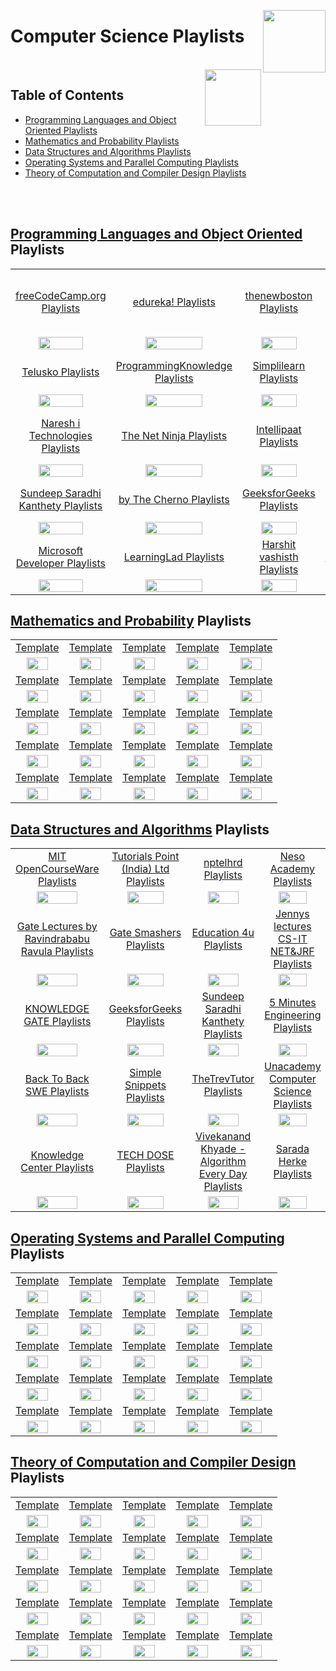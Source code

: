 <img align="right" width="100" src="https://github.com/cs-MohamedAyman/cs-MohamedAyman/blob/main/repos-logos/youtube.jpg"></img>

# Computer Science Playlists

<br>
<img align="right" width="90" height="90" src="https://github.com/cs-MohamedAyman/cs-MohamedAyman/blob/main/repos-logos/agenda.jpg">

## Table of Contents
  * [Programming Languages and Object Oriented Playlists](#Programming-Languages-and-Object-Oriented-Playlists)
  * [Mathematics and Probability Playlists](#Mathematics-and-Probability-Playlists)
  * [Data Structures and Algorithms Playlists](#Data-Structures-and-Algorithms-Playlists)
  * [Operating Systems and Parallel Computing Playlists](#Operating-Systems-and-Parallel-Computing-Playlists)
  * [Theory of Computation and Compiler Design Playlists](#Theory-of-Computation-and-Compiler-Design-Playlists)

<br><br>

## [Programming Languages and Object Oriented](https://github.com/cs-MohamedAyman/eLearning-Platforms/eLearning-Platforms/YouTube-Playlists/blob/master/Computer-Science/Programming-Languages-and-Object-Oriented/README.md) Playlists

<table>
    <tbody>
        <tr>
<td align=center width="20%"><a href="https://github.com/cs-MohamedAyman/eLearning-Platforms/eLearning-Platforms/YouTube-Playlists/blob/master/Computer-Science/Programming-Languages-and-Object-Oriented/README.md">freeCodeCamp.org Playlists</a></td>
<td align=center width="20%"><a href="https://github.com/cs-MohamedAyman/eLearning-Platforms/eLearning-Platforms/YouTube-Playlists/blob/master/Computer-Science/Programming-Languages-and-Object-Oriented/README.md">edureka! Playlists</a></td>
<td align=center width="20%"><a href="https://github.com/cs-MohamedAyman/eLearning-Platforms/eLearning-Platforms/YouTube-Playlists/blob/master/Computer-Science/Programming-Languages-and-Object-Oriented/README.md">thenewboston Playlists</a></td>
<td align=center width="20%"><a href="https://github.com/cs-MohamedAyman/eLearning-Platforms/eLearning-Platforms/YouTube-Playlists/blob/master/Computer-Science/Programming-Languages-and-Object-Oriented/README.md">Tutorials Point (India) Ltd. Playlists</a></td>
<td align=center width="20%"><a href="https://github.com/cs-MohamedAyman/eLearning-Platforms/eLearning-Platforms/YouTube-Playlists/blob/master/Computer-Science/Programming-Languages-and-Object-Oriented/README.md">CodeWithHarry Playlists</a></td>
        </tr>
        <tr>
<td align=center width="20%"><img src="https://github.com/cs-MohamedAyman/eLearning-Platforms/eLearning-Platforms/YouTube-Playlists/blob/master/org-logos/image.jpg" width="70%"></img></td>
<td align=center width="20%"><img src="https://github.com/cs-MohamedAyman/eLearning-Platforms/eLearning-Platforms/YouTube-Playlists/blob/master/org-logos/image.jpg" width="70%"></img></td>
<td align=center width="20%"><img src="https://github.com/cs-MohamedAyman/eLearning-Platforms/eLearning-Platforms/YouTube-Playlists/blob/master/org-logos/image.jpg" width="70%"></img></td>
<td align=center width="20%"><img src="https://github.com/cs-MohamedAyman/eLearning-Platforms/eLearning-Platforms/YouTube-Playlists/blob/master/org-logos/image.jpg" width="70%"></img></td>
<td align=center width="20%"><img src="https://github.com/cs-MohamedAyman/eLearning-Platforms/eLearning-Platforms/YouTube-Playlists/blob/master/org-logos/image.jpg" width="70%"></img></td>
        </tr>
        <tr>
<td align=center width="20%"><a href="https://github.com/cs-MohamedAyman/eLearning-Platforms/eLearning-Platforms/YouTube-Playlists/blob/master/Computer-Science/Programming-Languages-and-Object-Oriented/README.md">Telusko Playlists</a></td>
<td align=center width="20%"><a href="https://github.com/cs-MohamedAyman/eLearning-Platforms/eLearning-Platforms/YouTube-Playlists/blob/master/Computer-Science/Programming-Languages-and-Object-Oriented/README.md">ProgrammingKnowledge Playlists</a></td>
<td align=center width="20%"><a href="https://github.com/cs-MohamedAyman/eLearning-Platforms/eLearning-Platforms/YouTube-Playlists/blob/master/Computer-Science/Programming-Languages-and-Object-Oriented/README.md">Simplilearn Playlists</a></td>
<td align=center width="20%"><a href="https://github.com/cs-MohamedAyman/eLearning-Platforms/eLearning-Platforms/YouTube-Playlists/blob/master/Computer-Science/Programming-Languages-and-Object-Oriented/README.md">Derek Banas Playlists</a></td>
<td align=center width="20%"><a href="https://github.com/cs-MohamedAyman/eLearning-Platforms/eLearning-Platforms/YouTube-Playlists/blob/master/Computer-Science/Programming-Languages-and-Object-Oriented/README.md">Clever Programmer Playlists</a></td>
        </tr>
        <tr>
<td align=center width="20%"><img src="https://github.com/cs-MohamedAyman/eLearning-Platforms/eLearning-Platforms/YouTube-Playlists/blob/master/org-logos/image.jpg" width="70%"></img></td>
<td align=center width="20%"><img src="https://github.com/cs-MohamedAyman/eLearning-Platforms/eLearning-Platforms/YouTube-Playlists/blob/master/org-logos/image.jpg" width="70%"></img></td>
<td align=center width="20%"><img src="https://github.com/cs-MohamedAyman/eLearning-Platforms/eLearning-Platforms/YouTube-Playlists/blob/master/org-logos/image.jpg" width="70%"></img></td>
<td align=center width="20%"><img src="https://github.com/cs-MohamedAyman/eLearning-Platforms/eLearning-Platforms/YouTube-Playlists/blob/master/org-logos/image.jpg" width="70%"></img></td>
<td align=center width="20%"><img src="https://github.com/cs-MohamedAyman/eLearning-Platforms/eLearning-Platforms/YouTube-Playlists/blob/master/org-logos/image.jpg" width="70%"></img></td>
        </tr>
        <tr>
<td align=center width="20%"><a href="https://github.com/cs-MohamedAyman/eLearning-Platforms/eLearning-Platforms/YouTube-Playlists/blob/master/Computer-Science/Programming-Languages-and-Object-Oriented/README.md">Naresh i Technologies Playlists</a></td>
<td align=center width="20%"><a href="https://github.com/cs-MohamedAyman/eLearning-Platforms/eLearning-Platforms/YouTube-Playlists/blob/master/Computer-Science/Programming-Languages-and-Object-Oriented/README.md">The Net Ninja Playlists</a></td>
<td align=center width="20%"><a href="https://github.com/cs-MohamedAyman/eLearning-Platforms/eLearning-Platforms/YouTube-Playlists/blob/master/Computer-Science/Programming-Languages-and-Object-Oriented/README.md">Intellipaat Playlists</a></td>
<td align=center width="20%"><a href="https://github.com/cs-MohamedAyman/eLearning-Platforms/eLearning-Platforms/YouTube-Playlists/blob/master/Computer-Science/Programming-Languages-and-Object-Oriented/README.md">Tech With Tim Playlists</a></td>
<td align=center width="20%"><a href="https://github.com/cs-MohamedAyman/eLearning-Platforms/eLearning-Platforms/YouTube-Playlists/blob/master/Computer-Science/Programming-Languages-and-Object-Oriented/README.md">easytuts4you Playlists</a></td>
        </tr>
        <tr>
<td align=center width="20%"><img src="https://github.com/cs-MohamedAyman/eLearning-Platforms/eLearning-Platforms/YouTube-Playlists/blob/master/org-logos/image.jpg" width="70%"></img></td>
<td align=center width="20%"><img src="https://github.com/cs-MohamedAyman/eLearning-Platforms/eLearning-Platforms/YouTube-Playlists/blob/master/org-logos/image.jpg" width="70%"></img></td>
<td align=center width="20%"><img src="https://github.com/cs-MohamedAyman/eLearning-Platforms/eLearning-Platforms/YouTube-Playlists/blob/master/org-logos/image.jpg" width="70%"></img></td>
<td align=center width="20%"><img src="https://github.com/cs-MohamedAyman/eLearning-Platforms/eLearning-Platforms/YouTube-Playlists/blob/master/org-logos/image.jpg" width="70%"></img></td>
<td align=center width="20%"><img src="https://github.com/cs-MohamedAyman/eLearning-Platforms/eLearning-Platforms/YouTube-Playlists/blob/master/org-logos/image.jpg" width="70%"></img></td>
        </tr>
        <tr>
<td align=center width="20%"><a href="https://github.com/cs-MohamedAyman/eLearning-Platforms/eLearning-Platforms/YouTube-Playlists/blob/master/Computer-Science/Programming-Languages-and-Object-Oriented/README.md">Sundeep Saradhi Kanthety Playlists</a></td>
<td align=center width="20%"><a href="https://github.com/cs-MohamedAyman/eLearning-Platforms/eLearning-Platforms/YouTube-Playlists/blob/master/Computer-Science/Programming-Languages-and-Object-Oriented/README.md">by The Cherno Playlists</a></td>
<td align=center width="20%"><a href="https://github.com/cs-MohamedAyman/eLearning-Platforms/eLearning-Platforms/YouTube-Playlists/blob/master/Computer-Science/Programming-Languages-and-Object-Oriented/README.md">GeeksforGeeks Playlists</a></td>
<td align=center width="20%"><a href="https://github.com/cs-MohamedAyman/eLearning-Platforms/eLearning-Platforms/YouTube-Playlists/blob/master/Computer-Science/Programming-Languages-and-Object-Oriented/README.md">Geeky Shows Playlists</a></td>
<td align=center width="20%"><a href="https://github.com/cs-MohamedAyman/eLearning-Platforms/eLearning-Platforms/YouTube-Playlists/blob/master/Computer-Science/Programming-Languages-and-Object-Oriented/README.md">Caleb Curry Playlists</a></td>
        </tr>
        <tr>
<td align=center width="20%"><img src="https://github.com/cs-MohamedAyman/eLearning-Platforms/eLearning-Platforms/YouTube-Playlists/blob/master/org-logos/image.jpg" width="70%"></img></td>
<td align=center width="20%"><img src="https://github.com/cs-MohamedAyman/eLearning-Platforms/eLearning-Platforms/YouTube-Playlists/blob/master/org-logos/image.jpg" width="70%"></img></td>
<td align=center width="20%"><img src="https://github.com/cs-MohamedAyman/eLearning-Platforms/eLearning-Platforms/YouTube-Playlists/blob/master/org-logos/image.jpg" width="70%"></img></td>
<td align=center width="20%"><img src="https://github.com/cs-MohamedAyman/eLearning-Platforms/eLearning-Platforms/YouTube-Playlists/blob/master/org-logos/image.jpg" width="70%"></img></td>
<td align=center width="20%"><img src="https://github.com/cs-MohamedAyman/eLearning-Platforms/eLearning-Platforms/YouTube-Playlists/blob/master/org-logos/image.jpg" width="70%"></img></td>
        </tr>
        <tr>
<td align=center width="20%"><a href="https://github.com/cs-MohamedAyman/eLearning-Platforms/eLearning-Platforms/YouTube-Playlists/blob/master/Computer-Science/Programming-Languages-and-Object-Oriented/README.md">Microsoft Developer Playlists</a></td>
<td align=center width="20%"><a href="https://github.com/cs-MohamedAyman/eLearning-Platforms/eLearning-Platforms/YouTube-Playlists/blob/master/Computer-Science/Programming-Languages-and-Object-Oriented/README.md">LearningLad Playlists</a></td>
<td align=center width="20%"><a href="https://github.com/cs-MohamedAyman/eLearning-Platforms/eLearning-Platforms/YouTube-Playlists/blob/master/Computer-Science/Programming-Languages-and-Object-Oriented/README.md">Harshit vashisth Playlists</a></td>
<td align=center width="20%"><a href="https://github.com/cs-MohamedAyman/eLearning-Platforms/eLearning-Platforms/YouTube-Playlists/blob/master/Computer-Science/Programming-Languages-and-Object-Oriented/README.md">Simple Snippets Playlists</a></td>
<td align=center width="20%"><a href="https://github.com/cs-MohamedAyman/eLearning-Platforms/eLearning-Platforms/YouTube-Playlists/blob/master/Computer-Science/Programming-Languages-and-Object-Oriented/README.md">Amulya's Academy Playlists</a></td>
        </tr>
        <tr>
<td align=center width="20%"><img src="https://github.com/cs-MohamedAyman/eLearning-Platforms/eLearning-Platforms/YouTube-Playlists/blob/master/org-logos/image.jpg" width="70%"></img></td>
<td align=center width="20%"><img src="https://github.com/cs-MohamedAyman/eLearning-Platforms/eLearning-Platforms/YouTube-Playlists/blob/master/org-logos/image.jpg" width="70%"></img></td>
<td align=center width="20%"><img src="https://github.com/cs-MohamedAyman/eLearning-Platforms/eLearning-Platforms/YouTube-Playlists/blob/master/org-logos/image.jpg" width="70%"></img></td>
<td align=center width="20%"><img src="https://github.com/cs-MohamedAyman/eLearning-Platforms/eLearning-Platforms/YouTube-Playlists/blob/master/org-logos/image.jpg" width="70%"></img></td>
<td align=center width="20%"><img src="https://github.com/cs-MohamedAyman/eLearning-Platforms/eLearning-Platforms/YouTube-Playlists/blob/master/org-logos/image.jpg" width="70%"></img></td>
        </tr>
    </tbody>
</table>

## [Mathematics and Probability](https://github.com/cs-MohamedAyman/eLearning-Platforms/eLearning-Platforms/YouTube-Playlists/blob/master/Computer-Science/Mathematics-and-Probability/README.md) Playlists

<table>
    <tbody>
        <tr>
<td align=center width="20%"><a href="https://github.com/cs-MohamedAyman/eLearning-Platforms/eLearning-Platforms/YouTube-Playlists/blob/master/Computer-Science/Mathematics-and-Probability/README.md">Template</a></td>
<td align=center width="20%"><a href="https://github.com/cs-MohamedAyman/eLearning-Platforms/eLearning-Platforms/YouTube-Playlists/blob/master/Computer-Science/Mathematics-and-Probability/README.md">Template</a></td>
<td align=center width="20%"><a href="https://github.com/cs-MohamedAyman/eLearning-Platforms/eLearning-Platforms/YouTube-Playlists/blob/master/Computer-Science/Mathematics-and-Probability/README.md">Template</a></td>
<td align=center width="20%"><a href="https://github.com/cs-MohamedAyman/eLearning-Platforms/eLearning-Platforms/YouTube-Playlists/blob/master/Computer-Science/Mathematics-and-Probability/README.md">Template</a></td>
<td align=center width="20%"><a href="https://github.com/cs-MohamedAyman/eLearning-Platforms/eLearning-Platforms/YouTube-Playlists/blob/master/Computer-Science/Mathematics-and-Probability/README.md">Template</a></td>
        </tr>
        <tr>
<td align=center width="20%"><img src="https://github.com/cs-MohamedAyman/eLearning-Platforms/eLearning-Platforms/YouTube-Playlists/blob/master/org-logos/image.jpg" width="70%"></img></td>
<td align=center width="20%"><img src="https://github.com/cs-MohamedAyman/eLearning-Platforms/eLearning-Platforms/YouTube-Playlists/blob/master/org-logos/image.jpg" width="70%"></img></td>
<td align=center width="20%"><img src="https://github.com/cs-MohamedAyman/eLearning-Platforms/eLearning-Platforms/YouTube-Playlists/blob/master/org-logos/image.jpg" width="70%"></img></td>
<td align=center width="20%"><img src="https://github.com/cs-MohamedAyman/eLearning-Platforms/eLearning-Platforms/YouTube-Playlists/blob/master/org-logos/image.jpg" width="70%"></img></td>
<td align=center width="20%"><img src="https://github.com/cs-MohamedAyman/eLearning-Platforms/eLearning-Platforms/YouTube-Playlists/blob/master/org-logos/image.jpg" width="70%"></img></td>
        </tr>
        <tr>
<td align=center width="20%"><a href="https://github.com/cs-MohamedAyman/eLearning-Platforms/eLearning-Platforms/YouTube-Playlists/blob/master/Computer-Science/Mathematics-and-Probability/README.md">Template</a></td>
<td align=center width="20%"><a href="https://github.com/cs-MohamedAyman/eLearning-Platforms/eLearning-Platforms/YouTube-Playlists/blob/master/Computer-Science/Mathematics-and-Probability/README.md">Template</a></td>
<td align=center width="20%"><a href="https://github.com/cs-MohamedAyman/eLearning-Platforms/eLearning-Platforms/YouTube-Playlists/blob/master/Computer-Science/Mathematics-and-Probability/README.md">Template</a></td>
<td align=center width="20%"><a href="https://github.com/cs-MohamedAyman/eLearning-Platforms/eLearning-Platforms/YouTube-Playlists/blob/master/Computer-Science/Mathematics-and-Probability/README.md">Template</a></td>
<td align=center width="20%"><a href="https://github.com/cs-MohamedAyman/eLearning-Platforms/eLearning-Platforms/YouTube-Playlists/blob/master/Computer-Science/Mathematics-and-Probability/README.md">Template</a></td>
        </tr>
        <tr>
<td align=center width="20%"><img src="https://github.com/cs-MohamedAyman/eLearning-Platforms/eLearning-Platforms/YouTube-Playlists/blob/master/org-logos/image.jpg" width="70%"></img></td>
<td align=center width="20%"><img src="https://github.com/cs-MohamedAyman/eLearning-Platforms/eLearning-Platforms/YouTube-Playlists/blob/master/org-logos/image.jpg" width="70%"></img></td>
<td align=center width="20%"><img src="https://github.com/cs-MohamedAyman/eLearning-Platforms/eLearning-Platforms/YouTube-Playlists/blob/master/org-logos/image.jpg" width="70%"></img></td>
<td align=center width="20%"><img src="https://github.com/cs-MohamedAyman/eLearning-Platforms/eLearning-Platforms/YouTube-Playlists/blob/master/org-logos/image.jpg" width="70%"></img></td>
<td align=center width="20%"><img src="https://github.com/cs-MohamedAyman/eLearning-Platforms/eLearning-Platforms/YouTube-Playlists/blob/master/org-logos/image.jpg" width="70%"></img></td>
        </tr>
        <tr>
<td align=center width="20%"><a href="https://github.com/cs-MohamedAyman/eLearning-Platforms/eLearning-Platforms/YouTube-Playlists/blob/master/Computer-Science/Mathematics-and-Probability/README.md">Template</a></td>
<td align=center width="20%"><a href="https://github.com/cs-MohamedAyman/eLearning-Platforms/eLearning-Platforms/YouTube-Playlists/blob/master/Computer-Science/Mathematics-and-Probability/README.md">Template</a></td>
<td align=center width="20%"><a href="https://github.com/cs-MohamedAyman/eLearning-Platforms/eLearning-Platforms/YouTube-Playlists/blob/master/Computer-Science/Mathematics-and-Probability/README.md">Template</a></td>
<td align=center width="20%"><a href="https://github.com/cs-MohamedAyman/eLearning-Platforms/eLearning-Platforms/YouTube-Playlists/blob/master/Computer-Science/Mathematics-and-Probability/README.md">Template</a></td>
<td align=center width="20%"><a href="https://github.com/cs-MohamedAyman/eLearning-Platforms/eLearning-Platforms/YouTube-Playlists/blob/master/Computer-Science/Mathematics-and-Probability/README.md">Template</a></td>
        </tr>
        <tr>
<td align=center width="20%"><img src="https://github.com/cs-MohamedAyman/eLearning-Platforms/eLearning-Platforms/YouTube-Playlists/blob/master/org-logos/image.jpg" width="70%"></img></td>
<td align=center width="20%"><img src="https://github.com/cs-MohamedAyman/eLearning-Platforms/eLearning-Platforms/YouTube-Playlists/blob/master/org-logos/image.jpg" width="70%"></img></td>
<td align=center width="20%"><img src="https://github.com/cs-MohamedAyman/eLearning-Platforms/eLearning-Platforms/YouTube-Playlists/blob/master/org-logos/image.jpg" width="70%"></img></td>
<td align=center width="20%"><img src="https://github.com/cs-MohamedAyman/eLearning-Platforms/eLearning-Platforms/YouTube-Playlists/blob/master/org-logos/image.jpg" width="70%"></img></td>
<td align=center width="20%"><img src="https://github.com/cs-MohamedAyman/eLearning-Platforms/eLearning-Platforms/YouTube-Playlists/blob/master/org-logos/image.jpg" width="70%"></img></td>
        </tr>
        <tr>
<td align=center width="20%"><a href="https://github.com/cs-MohamedAyman/eLearning-Platforms/eLearning-Platforms/YouTube-Playlists/blob/master/Computer-Science/Mathematics-and-Probability/README.md">Template</a></td>
<td align=center width="20%"><a href="https://github.com/cs-MohamedAyman/eLearning-Platforms/eLearning-Platforms/YouTube-Playlists/blob/master/Computer-Science/Mathematics-and-Probability/README.md">Template</a></td>
<td align=center width="20%"><a href="https://github.com/cs-MohamedAyman/eLearning-Platforms/eLearning-Platforms/YouTube-Playlists/blob/master/Computer-Science/Mathematics-and-Probability/README.md">Template</a></td>
<td align=center width="20%"><a href="https://github.com/cs-MohamedAyman/eLearning-Platforms/eLearning-Platforms/YouTube-Playlists/blob/master/Computer-Science/Mathematics-and-Probability/README.md">Template</a></td>
<td align=center width="20%"><a href="https://github.com/cs-MohamedAyman/eLearning-Platforms/eLearning-Platforms/YouTube-Playlists/blob/master/Computer-Science/Mathematics-and-Probability/README.md">Template</a></td>
        </tr>
        <tr>
<td align=center width="20%"><img src="https://github.com/cs-MohamedAyman/eLearning-Platforms/eLearning-Platforms/YouTube-Playlists/blob/master/org-logos/image.jpg" width="70%"></img></td>
<td align=center width="20%"><img src="https://github.com/cs-MohamedAyman/eLearning-Platforms/eLearning-Platforms/YouTube-Playlists/blob/master/org-logos/image.jpg" width="70%"></img></td>
<td align=center width="20%"><img src="https://github.com/cs-MohamedAyman/eLearning-Platforms/eLearning-Platforms/YouTube-Playlists/blob/master/org-logos/image.jpg" width="70%"></img></td>
<td align=center width="20%"><img src="https://github.com/cs-MohamedAyman/eLearning-Platforms/eLearning-Platforms/YouTube-Playlists/blob/master/org-logos/image.jpg" width="70%"></img></td>
<td align=center width="20%"><img src="https://github.com/cs-MohamedAyman/eLearning-Platforms/eLearning-Platforms/YouTube-Playlists/blob/master/org-logos/image.jpg" width="70%"></img></td>
        </tr>
        <tr>
<td align=center width="20%"><a href="https://github.com/cs-MohamedAyman/eLearning-Platforms/eLearning-Platforms/YouTube-Playlists/blob/master/Computer-Science/Mathematics-and-Probability/README.md">Template</a></td>
<td align=center width="20%"><a href="https://github.com/cs-MohamedAyman/eLearning-Platforms/eLearning-Platforms/YouTube-Playlists/blob/master/Computer-Science/Mathematics-and-Probability/README.md">Template</a></td>
<td align=center width="20%"><a href="https://github.com/cs-MohamedAyman/eLearning-Platforms/eLearning-Platforms/YouTube-Playlists/blob/master/Computer-Science/Mathematics-and-Probability/README.md">Template</a></td>
<td align=center width="20%"><a href="https://github.com/cs-MohamedAyman/eLearning-Platforms/eLearning-Platforms/YouTube-Playlists/blob/master/Computer-Science/Mathematics-and-Probability/README.md">Template</a></td>
<td align=center width="20%"><a href="https://github.com/cs-MohamedAyman/eLearning-Platforms/eLearning-Platforms/YouTube-Playlists/blob/master/Computer-Science/Mathematics-and-Probability/README.md">Template</a></td>
        </tr>
        <tr>
<td align=center width="20%"><img src="https://github.com/cs-MohamedAyman/eLearning-Platforms/eLearning-Platforms/YouTube-Playlists/blob/master/org-logos/image.jpg" width="70%"></img></td>
<td align=center width="20%"><img src="https://github.com/cs-MohamedAyman/eLearning-Platforms/eLearning-Platforms/YouTube-Playlists/blob/master/org-logos/image.jpg" width="70%"></img></td>
<td align=center width="20%"><img src="https://github.com/cs-MohamedAyman/eLearning-Platforms/eLearning-Platforms/YouTube-Playlists/blob/master/org-logos/image.jpg" width="70%"></img></td>
<td align=center width="20%"><img src="https://github.com/cs-MohamedAyman/eLearning-Platforms/eLearning-Platforms/YouTube-Playlists/blob/master/org-logos/image.jpg" width="70%"></img></td>
<td align=center width="20%"><img src="https://github.com/cs-MohamedAyman/eLearning-Platforms/eLearning-Platforms/YouTube-Playlists/blob/master/org-logos/image.jpg" width="70%"></img></td>
        </tr>
    </tbody>
</table>

## [Data Structures and Algorithms](https://github.com/cs-MohamedAyman/eLearning-Platforms/eLearning-Platforms/YouTube-Playlists/blob/master/Computer-Science/Data-Structures-and-Algorithms/README.md) Playlists

<table>
    <tbody>
        <tr>
<td align=center width="20%"><a href="https://github.com/cs-MohamedAyman/eLearning-Platforms/eLearning-Platforms/YouTube-Playlists/blob/master/Computer-Science/Data-Structures-and-Algorithms/README.md">MIT OpenCourseWare Playlists</a></td>
<td align=center width="20%"><a href="https://github.com/cs-MohamedAyman/eLearning-Platforms/eLearning-Platforms/YouTube-Playlists/blob/master/Computer-Science/Data-Structures-and-Algorithms/README.md">Tutorials Point (India) Ltd Playlists</a></td>
<td align=center width="20%"><a href="https://github.com/cs-MohamedAyman/eLearning-Platforms/eLearning-Platforms/YouTube-Playlists/blob/master/Computer-Science/Data-Structures-and-Algorithms/README.md">nptelhrd Playlists</a></td>
<td align=center width="20%"><a href="https://github.com/cs-MohamedAyman/eLearning-Platforms/eLearning-Platforms/YouTube-Playlists/blob/master/Computer-Science/Data-Structures-and-Algorithms/README.md">Neso Academy Playlists</a></td>
<td align=center width="20%"><a href="https://github.com/cs-MohamedAyman/eLearning-Platforms/eLearning-Platforms/YouTube-Playlists/blob/master/Computer-Science/Data-Structures-and-Algorithms/README.md">mycodeschool Playlists</a></td>
        </tr>
        <tr>
<td align=center width="20%"><img src="https://github.com/cs-MohamedAyman/eLearning-Platforms/eLearning-Platforms/YouTube-Playlists/blob/master/org-logos/image.jpg" width="70%"></img></td>
<td align=center width="20%"><img src="https://github.com/cs-MohamedAyman/eLearning-Platforms/eLearning-Platforms/YouTube-Playlists/blob/master/org-logos/image.jpg" width="70%"></img></td>
<td align=center width="20%"><img src="https://github.com/cs-MohamedAyman/eLearning-Platforms/eLearning-Platforms/YouTube-Playlists/blob/master/org-logos/image.jpg" width="70%"></img></td>
<td align=center width="20%"><img src="https://github.com/cs-MohamedAyman/eLearning-Platforms/eLearning-Platforms/YouTube-Playlists/blob/master/org-logos/image.jpg" width="70%"></img></td>
<td align=center width="20%"><img src="https://github.com/cs-MohamedAyman/eLearning-Platforms/eLearning-Platforms/YouTube-Playlists/blob/master/org-logos/image.jpg" width="70%"></img></td>
        </tr>
        <tr>
<td align=center width="20%"><a href="https://github.com/cs-MohamedAyman/eLearning-Platforms/eLearning-Platforms/YouTube-Playlists/blob/master/Computer-Science/Data-Structures-and-Algorithms/README.md">Gate Lectures by Ravindrababu Ravula Playlists</a></td>
<td align=center width="20%"><a href="https://github.com/cs-MohamedAyman/eLearning-Platforms/eLearning-Platforms/YouTube-Playlists/blob/master/Computer-Science/Data-Structures-and-Algorithms/README.md">Gate Smashers Playlists</a></td>
<td align=center width="20%"><a href="https://github.com/cs-MohamedAyman/eLearning-Platforms/eLearning-Platforms/YouTube-Playlists/blob/master/Computer-Science/Data-Structures-and-Algorithms/README.md">Education 4u Playlists</a></td>
<td align=center width="20%"><a href="https://github.com/cs-MohamedAyman/eLearning-Platforms/eLearning-Platforms/YouTube-Playlists/blob/master/Computer-Science/Data-Structures-and-Algorithms/README.md">Jennys lectures CS-IT NET&JRF Playlists</a></td>
<td align=center width="20%"><a href="https://github.com/cs-MohamedAyman/eLearning-Platforms/eLearning-Platforms/YouTube-Playlists/blob/master/Computer-Science/Data-Structures-and-Algorithms/README.md">Easy Engineering Classes Playlists</a></td>
        </tr>
        <tr>
<td align=center width="20%"><img src="https://github.com/cs-MohamedAyman/eLearning-Platforms/eLearning-Platforms/YouTube-Playlists/blob/master/org-logos/image.jpg" width="70%"></img></td>
<td align=center width="20%"><img src="https://github.com/cs-MohamedAyman/eLearning-Platforms/eLearning-Platforms/YouTube-Playlists/blob/master/org-logos/image.jpg" width="70%"></img></td>
<td align=center width="20%"><img src="https://github.com/cs-MohamedAyman/eLearning-Platforms/eLearning-Platforms/YouTube-Playlists/blob/master/org-logos/image.jpg" width="70%"></img></td>
<td align=center width="20%"><img src="https://github.com/cs-MohamedAyman/eLearning-Platforms/eLearning-Platforms/YouTube-Playlists/blob/master/org-logos/image.jpg" width="70%"></img></td>
<td align=center width="20%"><img src="https://github.com/cs-MohamedAyman/eLearning-Platforms/eLearning-Platforms/YouTube-Playlists/blob/master/org-logos/image.jpg" width="70%"></img></td>
        </tr>
        <tr>
<td align=center width="20%"><a href="https://github.com/cs-MohamedAyman/eLearning-Platforms/eLearning-Platforms/YouTube-Playlists/blob/master/Computer-Science/Data-Structures-and-Algorithms/README.md">KNOWLEDGE GATE Playlists</a></td>
<td align=center width="20%"><a href="https://github.com/cs-MohamedAyman/eLearning-Platforms/eLearning-Platforms/YouTube-Playlists/blob/master/Computer-Science/Data-Structures-and-Algorithms/README.md">GeeksforGeeks Playlists</a></td>
<td align=center width="20%"><a href="https://github.com/cs-MohamedAyman/eLearning-Platforms/eLearning-Platforms/YouTube-Playlists/blob/master/Computer-Science/Data-Structures-and-Algorithms/README.md">Sundeep Saradhi Kanthety Playlists</a></td>
<td align=center width="20%"><a href="https://github.com/cs-MohamedAyman/eLearning-Platforms/eLearning-Platforms/YouTube-Playlists/blob/master/Computer-Science/Data-Structures-and-Algorithms/README.md">5 Minutes Engineering Playlists</a></td>
<td align=center width="20%"><a href="https://github.com/cs-MohamedAyman/eLearning-Platforms/eLearning-Platforms/YouTube-Playlists/blob/master/Computer-Science/Data-Structures-and-Algorithms/README.md">Tushar Roy - Coding Made Simple Playlists</a></td>
        </tr>
        <tr>
<td align=center width="20%"><img src="https://github.com/cs-MohamedAyman/eLearning-Platforms/eLearning-Platforms/YouTube-Playlists/blob/master/org-logos/image.jpg" width="70%"></img></td>
<td align=center width="20%"><img src="https://github.com/cs-MohamedAyman/eLearning-Platforms/eLearning-Platforms/YouTube-Playlists/blob/master/org-logos/image.jpg" width="70%"></img></td>
<td align=center width="20%"><img src="https://github.com/cs-MohamedAyman/eLearning-Platforms/eLearning-Platforms/YouTube-Playlists/blob/master/org-logos/image.jpg" width="70%"></img></td>
<td align=center width="20%"><img src="https://github.com/cs-MohamedAyman/eLearning-Platforms/eLearning-Platforms/YouTube-Playlists/blob/master/org-logos/image.jpg" width="70%"></img></td>
<td align=center width="20%"><img src="https://github.com/cs-MohamedAyman/eLearning-Platforms/eLearning-Platforms/YouTube-Playlists/blob/master/org-logos/image.jpg" width="70%"></img></td>
        </tr>
        <tr>
<td align=center width="20%"><a href="https://github.com/cs-MohamedAyman/eLearning-Platforms/eLearning-Platforms/YouTube-Playlists/blob/master/Computer-Science/Data-Structures-and-Algorithms/README.md">Back To Back SWE Playlists</a></td>
<td align=center width="20%"><a href="https://github.com/cs-MohamedAyman/eLearning-Platforms/eLearning-Platforms/YouTube-Playlists/blob/master/Computer-Science/Data-Structures-and-Algorithms/README.md">Simple Snippets Playlists</a></td>
<td align=center width="20%"><a href="https://github.com/cs-MohamedAyman/eLearning-Platforms/eLearning-Platforms/YouTube-Playlists/blob/master/Computer-Science/Data-Structures-and-Algorithms/README.md">TheTrevTutor Playlists</a></td>
<td align=center width="20%"><a href="https://github.com/cs-MohamedAyman/eLearning-Platforms/eLearning-Platforms/YouTube-Playlists/blob/master/Computer-Science/Data-Structures-and-Algorithms/README.md">Unacademy Computer Science Playlists</a></td>
<td align=center width="20%"><a href="https://github.com/cs-MohamedAyman/eLearning-Platforms/eLearning-Platforms/YouTube-Playlists/blob/master/Computer-Science/Data-Structures-and-Algorithms/README.md">WilliamFiset Playlists</a></td>
        </tr>
        <tr>
<td align=center width="20%"><img src="https://github.com/cs-MohamedAyman/eLearning-Platforms/eLearning-Platforms/YouTube-Playlists/blob/master/org-logos/image.jpg" width="70%"></img></td>
<td align=center width="20%"><img src="https://github.com/cs-MohamedAyman/eLearning-Platforms/eLearning-Platforms/YouTube-Playlists/blob/master/org-logos/image.jpg" width="70%"></img></td>
<td align=center width="20%"><img src="https://github.com/cs-MohamedAyman/eLearning-Platforms/eLearning-Platforms/YouTube-Playlists/blob/master/org-logos/image.jpg" width="70%"></img></td>
<td align=center width="20%"><img src="https://github.com/cs-MohamedAyman/eLearning-Platforms/eLearning-Platforms/YouTube-Playlists/blob/master/org-logos/image.jpg" width="70%"></img></td>
<td align=center width="20%"><img src="https://github.com/cs-MohamedAyman/eLearning-Platforms/eLearning-Platforms/YouTube-Playlists/blob/master/org-logos/image.jpg" width="70%"></img></td>
        </tr>
        <tr>
<td align=center width="20%"><a href="https://github.com/cs-MohamedAyman/eLearning-Platforms/eLearning-Platforms/YouTube-Playlists/blob/master/Computer-Science/Data-Structures-and-Algorithms/README.md">Knowledge Center Playlists</a></td>
<td align=center width="20%"><a href="https://github.com/cs-MohamedAyman/eLearning-Platforms/eLearning-Platforms/YouTube-Playlists/blob/master/Computer-Science/Data-Structures-and-Algorithms/README.md">TECH DOSE Playlists</a></td>
<td align=center width="20%"><a href="https://github.com/cs-MohamedAyman/eLearning-Platforms/eLearning-Platforms/YouTube-Playlists/blob/master/Computer-Science/Data-Structures-and-Algorithms/README.md">Vivekanand Khyade - Algorithm Every Day Playlists</a></td>
<td align=center width="20%"><a href="https://github.com/cs-MohamedAyman/eLearning-Platforms/eLearning-Platforms/YouTube-Playlists/blob/master/Computer-Science/Data-Structures-and-Algorithms/README.md">Sarada Herke Playlists</a></td>
<td align=center width="20%"><a href="https://github.com/cs-MohamedAyman/eLearning-Platforms/eLearning-Platforms/YouTube-Playlists/blob/master/Computer-Science/Data-Structures-and-Algorithms/README.md">Byte by Byte Playlists</a></td>
        </tr>
        <tr>
<td align=center width="20%"><img src="https://github.com/cs-MohamedAyman/eLearning-Platforms/eLearning-Platforms/YouTube-Playlists/blob/master/org-logos/image.jpg" width="70%"></img></td>
<td align=center width="20%"><img src="https://github.com/cs-MohamedAyman/eLearning-Platforms/eLearning-Platforms/YouTube-Playlists/blob/master/org-logos/image.jpg" width="70%"></img></td>
<td align=center width="20%"><img src="https://github.com/cs-MohamedAyman/eLearning-Platforms/eLearning-Platforms/YouTube-Playlists/blob/master/org-logos/image.jpg" width="70%"></img></td>
<td align=center width="20%"><img src="https://github.com/cs-MohamedAyman/eLearning-Platforms/eLearning-Platforms/YouTube-Playlists/blob/master/org-logos/image.jpg" width="70%"></img></td>
<td align=center width="20%"><img src="https://github.com/cs-MohamedAyman/eLearning-Platforms/eLearning-Platforms/YouTube-Playlists/blob/master/org-logos/image.jpg" width="70%"></img></td>
        </tr>
    </tbody>
</table>

## [Operating Systems and Parallel Computing](https://github.com/cs-MohamedAyman/eLearning-Platforms/eLearning-Platforms/YouTube-Playlists/blob/master/Computer-Science/Operating-Systems-and-Parallel-Computing/README.md) Playlists

<table>
    <tbody>
        <tr>
<td align=center width="20%"><a href="https://github.com/cs-MohamedAyman/eLearning-Platforms/eLearning-Platforms/YouTube-Playlists/blob/master/Computer-Science/Operating-Systems-and-Parallel-Computing/README.md">Template</a></td>
<td align=center width="20%"><a href="https://github.com/cs-MohamedAyman/eLearning-Platforms/eLearning-Platforms/YouTube-Playlists/blob/master/Computer-Science/Operating-Systems-and-Parallel-Computing/README.md">Template</a></td>
<td align=center width="20%"><a href="https://github.com/cs-MohamedAyman/eLearning-Platforms/eLearning-Platforms/YouTube-Playlists/blob/master/Computer-Science/Operating-Systems-and-Parallel-Computing/README.md">Template</a></td>
<td align=center width="20%"><a href="https://github.com/cs-MohamedAyman/eLearning-Platforms/eLearning-Platforms/YouTube-Playlists/blob/master/Computer-Science/Operating-Systems-and-Parallel-Computing/README.md">Template</a></td>
<td align=center width="20%"><a href="https://github.com/cs-MohamedAyman/eLearning-Platforms/eLearning-Platforms/YouTube-Playlists/blob/master/Computer-Science/Operating-Systems-and-Parallel-Computing/README.md">Template</a></td>
        </tr>
        <tr>
<td align=center width="20%"><img src="https://github.com/cs-MohamedAyman/eLearning-Platforms/eLearning-Platforms/YouTube-Playlists/blob/master/org-logos/image.jpg" width="70%"></img></td>
<td align=center width="20%"><img src="https://github.com/cs-MohamedAyman/eLearning-Platforms/eLearning-Platforms/YouTube-Playlists/blob/master/org-logos/image.jpg" width="70%"></img></td>
<td align=center width="20%"><img src="https://github.com/cs-MohamedAyman/eLearning-Platforms/eLearning-Platforms/YouTube-Playlists/blob/master/org-logos/image.jpg" width="70%"></img></td>
<td align=center width="20%"><img src="https://github.com/cs-MohamedAyman/eLearning-Platforms/eLearning-Platforms/YouTube-Playlists/blob/master/org-logos/image.jpg" width="70%"></img></td>
<td align=center width="20%"><img src="https://github.com/cs-MohamedAyman/eLearning-Platforms/eLearning-Platforms/YouTube-Playlists/blob/master/org-logos/image.jpg" width="70%"></img></td>
        </tr>
        <tr>
<td align=center width="20%"><a href="https://github.com/cs-MohamedAyman/eLearning-Platforms/eLearning-Platforms/YouTube-Playlists/blob/master/Computer-Science/Operating-Systems-and-Parallel-Computing/README.md">Template</a></td>
<td align=center width="20%"><a href="https://github.com/cs-MohamedAyman/eLearning-Platforms/eLearning-Platforms/YouTube-Playlists/blob/master/Computer-Science/Operating-Systems-and-Parallel-Computing/README.md">Template</a></td>
<td align=center width="20%"><a href="https://github.com/cs-MohamedAyman/eLearning-Platforms/eLearning-Platforms/YouTube-Playlists/blob/master/Computer-Science/Operating-Systems-and-Parallel-Computing/README.md">Template</a></td>
<td align=center width="20%"><a href="https://github.com/cs-MohamedAyman/eLearning-Platforms/eLearning-Platforms/YouTube-Playlists/blob/master/Computer-Science/Operating-Systems-and-Parallel-Computing/README.md">Template</a></td>
<td align=center width="20%"><a href="https://github.com/cs-MohamedAyman/eLearning-Platforms/eLearning-Platforms/YouTube-Playlists/blob/master/Computer-Science/Operating-Systems-and-Parallel-Computing/README.md">Template</a></td>
        </tr>
        <tr>
<td align=center width="20%"><img src="https://github.com/cs-MohamedAyman/eLearning-Platforms/eLearning-Platforms/YouTube-Playlists/blob/master/org-logos/image.jpg" width="70%"></img></td>
<td align=center width="20%"><img src="https://github.com/cs-MohamedAyman/eLearning-Platforms/eLearning-Platforms/YouTube-Playlists/blob/master/org-logos/image.jpg" width="70%"></img></td>
<td align=center width="20%"><img src="https://github.com/cs-MohamedAyman/eLearning-Platforms/eLearning-Platforms/YouTube-Playlists/blob/master/org-logos/image.jpg" width="70%"></img></td>
<td align=center width="20%"><img src="https://github.com/cs-MohamedAyman/eLearning-Platforms/eLearning-Platforms/YouTube-Playlists/blob/master/org-logos/image.jpg" width="70%"></img></td>
<td align=center width="20%"><img src="https://github.com/cs-MohamedAyman/eLearning-Platforms/eLearning-Platforms/YouTube-Playlists/blob/master/org-logos/image.jpg" width="70%"></img></td>
        </tr>
        <tr>
<td align=center width="20%"><a href="https://github.com/cs-MohamedAyman/eLearning-Platforms/eLearning-Platforms/YouTube-Playlists/blob/master/Computer-Science/Operating-Systems-and-Parallel-Computing/README.md">Template</a></td>
<td align=center width="20%"><a href="https://github.com/cs-MohamedAyman/eLearning-Platforms/eLearning-Platforms/YouTube-Playlists/blob/master/Computer-Science/Operating-Systems-and-Parallel-Computing/README.md">Template</a></td>
<td align=center width="20%"><a href="https://github.com/cs-MohamedAyman/eLearning-Platforms/eLearning-Platforms/YouTube-Playlists/blob/master/Computer-Science/Operating-Systems-and-Parallel-Computing/README.md">Template</a></td>
<td align=center width="20%"><a href="https://github.com/cs-MohamedAyman/eLearning-Platforms/eLearning-Platforms/YouTube-Playlists/blob/master/Computer-Science/Operating-Systems-and-Parallel-Computing/README.md">Template</a></td>
<td align=center width="20%"><a href="https://github.com/cs-MohamedAyman/eLearning-Platforms/eLearning-Platforms/YouTube-Playlists/blob/master/Computer-Science/Operating-Systems-and-Parallel-Computing/README.md">Template</a></td>
        </tr>
        <tr>
<td align=center width="20%"><img src="https://github.com/cs-MohamedAyman/eLearning-Platforms/eLearning-Platforms/YouTube-Playlists/blob/master/org-logos/image.jpg" width="70%"></img></td>
<td align=center width="20%"><img src="https://github.com/cs-MohamedAyman/eLearning-Platforms/eLearning-Platforms/YouTube-Playlists/blob/master/org-logos/image.jpg" width="70%"></img></td>
<td align=center width="20%"><img src="https://github.com/cs-MohamedAyman/eLearning-Platforms/eLearning-Platforms/YouTube-Playlists/blob/master/org-logos/image.jpg" width="70%"></img></td>
<td align=center width="20%"><img src="https://github.com/cs-MohamedAyman/eLearning-Platforms/eLearning-Platforms/YouTube-Playlists/blob/master/org-logos/image.jpg" width="70%"></img></td>
<td align=center width="20%"><img src="https://github.com/cs-MohamedAyman/eLearning-Platforms/eLearning-Platforms/YouTube-Playlists/blob/master/org-logos/image.jpg" width="70%"></img></td>
        </tr>
        <tr>
<td align=center width="20%"><a href="https://github.com/cs-MohamedAyman/eLearning-Platforms/eLearning-Platforms/YouTube-Playlists/blob/master/Computer-Science/Operating-Systems-and-Parallel-Computing/README.md">Template</a></td>
<td align=center width="20%"><a href="https://github.com/cs-MohamedAyman/eLearning-Platforms/eLearning-Platforms/YouTube-Playlists/blob/master/Computer-Science/Operating-Systems-and-Parallel-Computing/README.md">Template</a></td>
<td align=center width="20%"><a href="https://github.com/cs-MohamedAyman/eLearning-Platforms/eLearning-Platforms/YouTube-Playlists/blob/master/Computer-Science/Operating-Systems-and-Parallel-Computing/README.md">Template</a></td>
<td align=center width="20%"><a href="https://github.com/cs-MohamedAyman/eLearning-Platforms/eLearning-Platforms/YouTube-Playlists/blob/master/Computer-Science/Operating-Systems-and-Parallel-Computing/README.md">Template</a></td>
<td align=center width="20%"><a href="https://github.com/cs-MohamedAyman/eLearning-Platforms/eLearning-Platforms/YouTube-Playlists/blob/master/Computer-Science/Operating-Systems-and-Parallel-Computing/README.md">Template</a></td>
        </tr>
        <tr>
<td align=center width="20%"><img src="https://github.com/cs-MohamedAyman/eLearning-Platforms/eLearning-Platforms/YouTube-Playlists/blob/master/org-logos/image.jpg" width="70%"></img></td>
<td align=center width="20%"><img src="https://github.com/cs-MohamedAyman/eLearning-Platforms/eLearning-Platforms/YouTube-Playlists/blob/master/org-logos/image.jpg" width="70%"></img></td>
<td align=center width="20%"><img src="https://github.com/cs-MohamedAyman/eLearning-Platforms/eLearning-Platforms/YouTube-Playlists/blob/master/org-logos/image.jpg" width="70%"></img></td>
<td align=center width="20%"><img src="https://github.com/cs-MohamedAyman/eLearning-Platforms/eLearning-Platforms/YouTube-Playlists/blob/master/org-logos/image.jpg" width="70%"></img></td>
<td align=center width="20%"><img src="https://github.com/cs-MohamedAyman/eLearning-Platforms/eLearning-Platforms/YouTube-Playlists/blob/master/org-logos/image.jpg" width="70%"></img></td>
        </tr>
        <tr>
<td align=center width="20%"><a href="https://github.com/cs-MohamedAyman/eLearning-Platforms/eLearning-Platforms/YouTube-Playlists/blob/master/Computer-Science/Operating-Systems-and-Parallel-Computing/README.md">Template</a></td>
<td align=center width="20%"><a href="https://github.com/cs-MohamedAyman/eLearning-Platforms/eLearning-Platforms/YouTube-Playlists/blob/master/Computer-Science/Operating-Systems-and-Parallel-Computing/README.md">Template</a></td>
<td align=center width="20%"><a href="https://github.com/cs-MohamedAyman/eLearning-Platforms/eLearning-Platforms/YouTube-Playlists/blob/master/Computer-Science/Operating-Systems-and-Parallel-Computing/README.md">Template</a></td>
<td align=center width="20%"><a href="https://github.com/cs-MohamedAyman/eLearning-Platforms/eLearning-Platforms/YouTube-Playlists/blob/master/Computer-Science/Operating-Systems-and-Parallel-Computing/README.md">Template</a></td>
<td align=center width="20%"><a href="https://github.com/cs-MohamedAyman/eLearning-Platforms/eLearning-Platforms/YouTube-Playlists/blob/master/Computer-Science/Operating-Systems-and-Parallel-Computing/README.md">Template</a></td>
        </tr>
        <tr>
<td align=center width="20%"><img src="https://github.com/cs-MohamedAyman/eLearning-Platforms/eLearning-Platforms/YouTube-Playlists/blob/master/org-logos/image.jpg" width="70%"></img></td>
<td align=center width="20%"><img src="https://github.com/cs-MohamedAyman/eLearning-Platforms/eLearning-Platforms/YouTube-Playlists/blob/master/org-logos/image.jpg" width="70%"></img></td>
<td align=center width="20%"><img src="https://github.com/cs-MohamedAyman/eLearning-Platforms/eLearning-Platforms/YouTube-Playlists/blob/master/org-logos/image.jpg" width="70%"></img></td>
<td align=center width="20%"><img src="https://github.com/cs-MohamedAyman/eLearning-Platforms/eLearning-Platforms/YouTube-Playlists/blob/master/org-logos/image.jpg" width="70%"></img></td>
<td align=center width="20%"><img src="https://github.com/cs-MohamedAyman/eLearning-Platforms/eLearning-Platforms/YouTube-Playlists/blob/master/org-logos/image.jpg" width="70%"></img></td>
        </tr>
    </tbody>
</table>

## [Theory of Computation and Compiler Design](https://github.com/cs-MohamedAyman/eLearning-Platforms/eLearning-Platforms/YouTube-Playlists/blob/master/Computer-Science/Theory-of-Computation-and-Compiler-Design/README.md) Playlists

<table>
    <tbody>
        <tr>
<td align=center width="20%"><a href="https://github.com/cs-MohamedAyman/eLearning-Platforms/eLearning-Platforms/YouTube-Playlists/blob/master/Computer-Science/Theory-of-Computation-and-Compiler-Design/README.md">Template</a></td>
<td align=center width="20%"><a href="https://github.com/cs-MohamedAyman/eLearning-Platforms/eLearning-Platforms/YouTube-Playlists/blob/master/Computer-Science/Theory-of-Computation-and-Compiler-Design/README.md">Template</a></td>
<td align=center width="20%"><a href="https://github.com/cs-MohamedAyman/eLearning-Platforms/eLearning-Platforms/YouTube-Playlists/blob/master/Computer-Science/Theory-of-Computation-and-Compiler-Design/README.md">Template</a></td>
<td align=center width="20%"><a href="https://github.com/cs-MohamedAyman/eLearning-Platforms/eLearning-Platforms/YouTube-Playlists/blob/master/Computer-Science/Theory-of-Computation-and-Compiler-Design/README.md">Template</a></td>
<td align=center width="20%"><a href="https://github.com/cs-MohamedAyman/eLearning-Platforms/eLearning-Platforms/YouTube-Playlists/blob/master/Computer-Science/Theory-of-Computation-and-Compiler-Design/README.md">Template</a></td>
        </tr>
        <tr>
<td align=center width="20%"><img src="https://github.com/cs-MohamedAyman/eLearning-Platforms/eLearning-Platforms/YouTube-Playlists/blob/master/org-logos/image.jpg" width="70%"></img></td>
<td align=center width="20%"><img src="https://github.com/cs-MohamedAyman/eLearning-Platforms/eLearning-Platforms/YouTube-Playlists/blob/master/org-logos/image.jpg" width="70%"></img></td>
<td align=center width="20%"><img src="https://github.com/cs-MohamedAyman/eLearning-Platforms/eLearning-Platforms/YouTube-Playlists/blob/master/org-logos/image.jpg" width="70%"></img></td>
<td align=center width="20%"><img src="https://github.com/cs-MohamedAyman/eLearning-Platforms/eLearning-Platforms/YouTube-Playlists/blob/master/org-logos/image.jpg" width="70%"></img></td>
<td align=center width="20%"><img src="https://github.com/cs-MohamedAyman/eLearning-Platforms/eLearning-Platforms/YouTube-Playlists/blob/master/org-logos/image.jpg" width="70%"></img></td>
        </tr>
        <tr>
<td align=center width="20%"><a href="https://github.com/cs-MohamedAyman/eLearning-Platforms/eLearning-Platforms/YouTube-Playlists/blob/master/Computer-Science/Theory-of-Computation-and-Compiler-Design/README.md">Template</a></td>
<td align=center width="20%"><a href="https://github.com/cs-MohamedAyman/eLearning-Platforms/eLearning-Platforms/YouTube-Playlists/blob/master/Computer-Science/Theory-of-Computation-and-Compiler-Design/README.md">Template</a></td>
<td align=center width="20%"><a href="https://github.com/cs-MohamedAyman/eLearning-Platforms/eLearning-Platforms/YouTube-Playlists/blob/master/Computer-Science/Theory-of-Computation-and-Compiler-Design/README.md">Template</a></td>
<td align=center width="20%"><a href="https://github.com/cs-MohamedAyman/eLearning-Platforms/eLearning-Platforms/YouTube-Playlists/blob/master/Computer-Science/Theory-of-Computation-and-Compiler-Design/README.md">Template</a></td>
<td align=center width="20%"><a href="https://github.com/cs-MohamedAyman/eLearning-Platforms/eLearning-Platforms/YouTube-Playlists/blob/master/Computer-Science/Theory-of-Computation-and-Compiler-Design/README.md">Template</a></td>
        </tr>
        <tr>
<td align=center width="20%"><img src="https://github.com/cs-MohamedAyman/eLearning-Platforms/eLearning-Platforms/YouTube-Playlists/blob/master/org-logos/image.jpg" width="70%"></img></td>
<td align=center width="20%"><img src="https://github.com/cs-MohamedAyman/eLearning-Platforms/eLearning-Platforms/YouTube-Playlists/blob/master/org-logos/image.jpg" width="70%"></img></td>
<td align=center width="20%"><img src="https://github.com/cs-MohamedAyman/eLearning-Platforms/eLearning-Platforms/YouTube-Playlists/blob/master/org-logos/image.jpg" width="70%"></img></td>
<td align=center width="20%"><img src="https://github.com/cs-MohamedAyman/eLearning-Platforms/eLearning-Platforms/YouTube-Playlists/blob/master/org-logos/image.jpg" width="70%"></img></td>
<td align=center width="20%"><img src="https://github.com/cs-MohamedAyman/eLearning-Platforms/eLearning-Platforms/YouTube-Playlists/blob/master/org-logos/image.jpg" width="70%"></img></td>
        </tr>
        <tr>
<td align=center width="20%"><a href="https://github.com/cs-MohamedAyman/eLearning-Platforms/eLearning-Platforms/YouTube-Playlists/blob/master/Computer-Science/Theory-of-Computation-and-Compiler-Design/README.md">Template</a></td>
<td align=center width="20%"><a href="https://github.com/cs-MohamedAyman/eLearning-Platforms/eLearning-Platforms/YouTube-Playlists/blob/master/Computer-Science/Theory-of-Computation-and-Compiler-Design/README.md">Template</a></td>
<td align=center width="20%"><a href="https://github.com/cs-MohamedAyman/eLearning-Platforms/eLearning-Platforms/YouTube-Playlists/blob/master/Computer-Science/Theory-of-Computation-and-Compiler-Design/README.md">Template</a></td>
<td align=center width="20%"><a href="https://github.com/cs-MohamedAyman/eLearning-Platforms/eLearning-Platforms/YouTube-Playlists/blob/master/Computer-Science/Theory-of-Computation-and-Compiler-Design/README.md">Template</a></td>
<td align=center width="20%"><a href="https://github.com/cs-MohamedAyman/eLearning-Platforms/eLearning-Platforms/YouTube-Playlists/blob/master/Computer-Science/Theory-of-Computation-and-Compiler-Design/README.md">Template</a></td>
        </tr>
        <tr>
<td align=center width="20%"><img src="https://github.com/cs-MohamedAyman/eLearning-Platforms/eLearning-Platforms/YouTube-Playlists/blob/master/org-logos/image.jpg" width="70%"></img></td>
<td align=center width="20%"><img src="https://github.com/cs-MohamedAyman/eLearning-Platforms/eLearning-Platforms/YouTube-Playlists/blob/master/org-logos/image.jpg" width="70%"></img></td>
<td align=center width="20%"><img src="https://github.com/cs-MohamedAyman/eLearning-Platforms/eLearning-Platforms/YouTube-Playlists/blob/master/org-logos/image.jpg" width="70%"></img></td>
<td align=center width="20%"><img src="https://github.com/cs-MohamedAyman/eLearning-Platforms/eLearning-Platforms/YouTube-Playlists/blob/master/org-logos/image.jpg" width="70%"></img></td>
<td align=center width="20%"><img src="https://github.com/cs-MohamedAyman/eLearning-Platforms/eLearning-Platforms/YouTube-Playlists/blob/master/org-logos/image.jpg" width="70%"></img></td>
        </tr>
        <tr>
<td align=center width="20%"><a href="https://github.com/cs-MohamedAyman/eLearning-Platforms/eLearning-Platforms/YouTube-Playlists/blob/master/Computer-Science/Theory-of-Computation-and-Compiler-Design/README.md">Template</a></td>
<td align=center width="20%"><a href="https://github.com/cs-MohamedAyman/eLearning-Platforms/eLearning-Platforms/YouTube-Playlists/blob/master/Computer-Science/Theory-of-Computation-and-Compiler-Design/README.md">Template</a></td>
<td align=center width="20%"><a href="https://github.com/cs-MohamedAyman/eLearning-Platforms/eLearning-Platforms/YouTube-Playlists/blob/master/Computer-Science/Theory-of-Computation-and-Compiler-Design/README.md">Template</a></td>
<td align=center width="20%"><a href="https://github.com/cs-MohamedAyman/eLearning-Platforms/eLearning-Platforms/YouTube-Playlists/blob/master/Computer-Science/Theory-of-Computation-and-Compiler-Design/README.md">Template</a></td>
<td align=center width="20%"><a href="https://github.com/cs-MohamedAyman/eLearning-Platforms/eLearning-Platforms/YouTube-Playlists/blob/master/Computer-Science/Theory-of-Computation-and-Compiler-Design/README.md">Template</a></td>
        </tr>
        <tr>
<td align=center width="20%"><img src="https://github.com/cs-MohamedAyman/eLearning-Platforms/eLearning-Platforms/YouTube-Playlists/blob/master/org-logos/image.jpg" width="70%"></img></td>
<td align=center width="20%"><img src="https://github.com/cs-MohamedAyman/eLearning-Platforms/eLearning-Platforms/YouTube-Playlists/blob/master/org-logos/image.jpg" width="70%"></img></td>
<td align=center width="20%"><img src="https://github.com/cs-MohamedAyman/eLearning-Platforms/eLearning-Platforms/YouTube-Playlists/blob/master/org-logos/image.jpg" width="70%"></img></td>
<td align=center width="20%"><img src="https://github.com/cs-MohamedAyman/eLearning-Platforms/eLearning-Platforms/YouTube-Playlists/blob/master/org-logos/image.jpg" width="70%"></img></td>
<td align=center width="20%"><img src="https://github.com/cs-MohamedAyman/eLearning-Platforms/eLearning-Platforms/YouTube-Playlists/blob/master/org-logos/image.jpg" width="70%"></img></td>
        </tr>
        <tr>
<td align=center width="20%"><a href="https://github.com/cs-MohamedAyman/eLearning-Platforms/eLearning-Platforms/YouTube-Playlists/blob/master/Computer-Science/Theory-of-Computation-and-Compiler-Design/README.md">Template</a></td>
<td align=center width="20%"><a href="https://github.com/cs-MohamedAyman/eLearning-Platforms/eLearning-Platforms/YouTube-Playlists/blob/master/Computer-Science/Theory-of-Computation-and-Compiler-Design/README.md">Template</a></td>
<td align=center width="20%"><a href="https://github.com/cs-MohamedAyman/eLearning-Platforms/eLearning-Platforms/YouTube-Playlists/blob/master/Computer-Science/Theory-of-Computation-and-Compiler-Design/README.md">Template</a></td>
<td align=center width="20%"><a href="https://github.com/cs-MohamedAyman/eLearning-Platforms/eLearning-Platforms/YouTube-Playlists/blob/master/Computer-Science/Theory-of-Computation-and-Compiler-Design/README.md">Template</a></td>
<td align=center width="20%"><a href="https://github.com/cs-MohamedAyman/eLearning-Platforms/eLearning-Platforms/YouTube-Playlists/blob/master/Computer-Science/Theory-of-Computation-and-Compiler-Design/README.md">Template</a></td>
        </tr>
        <tr>
<td align=center width="20%"><img src="https://github.com/cs-MohamedAyman/eLearning-Platforms/eLearning-Platforms/YouTube-Playlists/blob/master/org-logos/image.jpg" width="70%"></img></td>
<td align=center width="20%"><img src="https://github.com/cs-MohamedAyman/eLearning-Platforms/eLearning-Platforms/YouTube-Playlists/blob/master/org-logos/image.jpg" width="70%"></img></td>
<td align=center width="20%"><img src="https://github.com/cs-MohamedAyman/eLearning-Platforms/eLearning-Platforms/YouTube-Playlists/blob/master/org-logos/image.jpg" width="70%"></img></td>
<td align=center width="20%"><img src="https://github.com/cs-MohamedAyman/eLearning-Platforms/eLearning-Platforms/YouTube-Playlists/blob/master/org-logos/image.jpg" width="70%"></img></td>
<td align=center width="20%"><img src="https://github.com/cs-MohamedAyman/eLearning-Platforms/eLearning-Platforms/YouTube-Playlists/blob/master/org-logos/image.jpg" width="70%"></img></td>
        </tr>
    </tbody>
</table>
